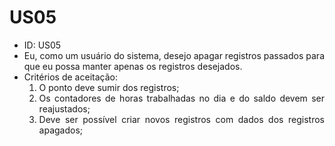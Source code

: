 # US05

<ul>
<li> ID: US05</li>
<li align="justify"> Eu, como um usuário do sistema, desejo apagar registros passados para que eu possa manter apenas os registros desejados.</li>
<li align="justify"> Critérios de aceitação:
    <ol>
    <li> O ponto deve sumir dos registros;</li>
    <li> Os contadores de horas trabalhadas no dia e do saldo devem ser reajustados;</li>
    <li>Deve ser possível criar novos registros com dados dos registros apagados;</li>
    </ol>
</ul>